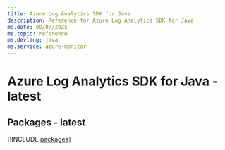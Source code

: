```yaml
---
title: Azure Log Analytics SDK for Java
description: Reference for Azure Log Analytics SDK for Java
ms.date: 08/07/2025
ms.topic: reference
ms.devlang: java
ms.service: azure-monitor
---
```

# Azure Log Analytics SDK for Java - latest
## Packages - latest
[!INCLUDE [packages](log-analytics-index.md)]